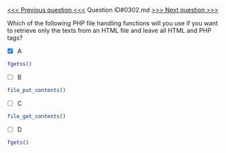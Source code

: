 [<<< Previous question <<<](0301.md)  Question ID#0302.md  [>>> Next question >>>](0303.md) 

Which of the following PHP file handling functions will you use if you want to retrieve only the texts from an HTML file and leave all HTML and PHP tags?

- [x] A
```php
fgetss()
```

- [ ] B
```php
file_put_contents()
```

- [ ] C
```php
file_get_contents()
```

- [ ] D
```php
fgets()
```

